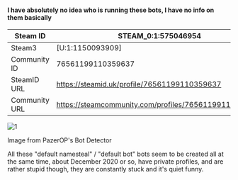 #### I have absolutely no idea who is running these bots, I have no info on them basically


Steam ID | STEAM_0:1:575046954
----- | -----
Steam3 | [U:1:1150093909]
Community ID | 76561199110359637
SteamID URL | https://steamid.uk/profile/76561199110359637
Community URL | https://steamcommunity.com/profiles/76561199110359637


![1](https://user-images.githubusercontent.com/42129397/163700155-b7c176cd-120e-4a06-b686-bbd5ebcacf94.png)

Image from PazerOP's Bot Detector

All these "default namesteal" / "default bot" bots seem to be created all at the same time, about December 2020 or so, have private profiles, and are rather stupid though, they are constantly stuck and it's quiet funny.
